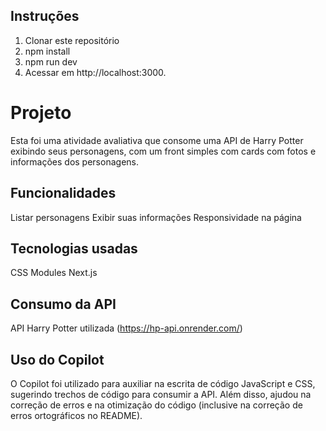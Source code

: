 ## Instruções
1. Clonar este repositório
2. npm install
3. npm run dev
4. Acessar em http://localhost:3000.

# Projeto
Esta foi uma atividade avaliativa que consome uma API de Harry Potter exibindo seus personagens, com um front simples com cards com fotos e informações dos personagens.

## Funcionalidades 
Listar personagens
Exibir suas informações
Responsividade na página

## Tecnologias usadas
CSS Modules
Next.js

## Consumo da API
API Harry Potter utilizada (https://hp-api.onrender.com/)

## Uso do Copilot
O Copilot foi utilizado para auxiliar na escrita de código JavaScript e CSS, sugerindo trechos de código para consumir a API. Além disso, ajudou na correção de erros e na otimização do código (inclusive na correção de erros ortográficos no README).